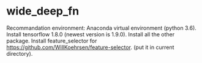 # wide_deep_fn
Recommandation environment: Anaconda virtual environment (python 3.6).  
Install tensorflow 1.8.0 (newest version is 1.9.0). 
Install all the other package. 
Install feature_selector for https://github.com/WillKoehrsen/feature-selector. (put it in current directory). 

